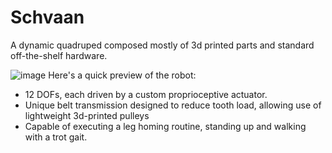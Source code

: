 # Schvaan
A dynamic quadruped composed mostly of 3d printed parts and standard off-the-shelf hardware.

![image](https://github.com/harshitamhaske/Schvaan/assets/70478573/2e698c79-02ba-485a-bf0d-f03279b50af4)
Here's a quick preview of the robot:
  - 12 DOFs, each driven by a custom proprioceptive actuator.
  - Unique belt transmission designed to reduce tooth load, allowing use of lightweight 3d-printed pulleys
  - Capable of executing a leg homing routine, standing up and walking with a trot gait.
